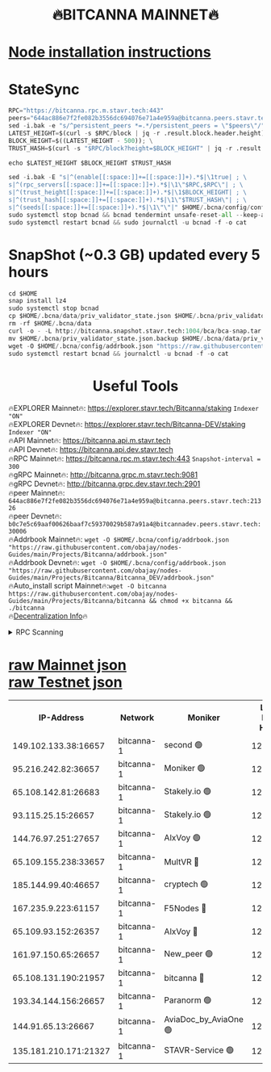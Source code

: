 <h1 align="center"> 🔥BITCANNA MAINNET🔥</h1>


[Node installation instructions](https://github.com/obajay/nodes-Guides/tree/main/Projects/Bitcanna)
=

# StateSync
```python
RPC="https://bitcanna.rpc.m.stavr.tech:443"
peers="644ac886e7f2fe082b3556dc694076e71a4e959a@bitcanna.peers.stavr.tech:21326"
sed -i.bak -e "s/^persistent_peers *=.*/persistent_peers = \"$peers\"/" $HOME/.bcna/config/config.toml
LATEST_HEIGHT=$(curl -s $RPC/block | jq -r .result.block.header.height); \
BLOCK_HEIGHT=$((LATEST_HEIGHT - 500)); \
TRUST_HASH=$(curl -s "$RPC/block?height=$BLOCK_HEIGHT" | jq -r .result.block_id.hash)

echo $LATEST_HEIGHT $BLOCK_HEIGHT $TRUST_HASH

sed -i.bak -E "s|^(enable[[:space:]]+=[[:space:]]+).*$|\1true| ; \
s|^(rpc_servers[[:space:]]+=[[:space:]]+).*$|\1\"$RPC,$RPC\"| ; \
s|^(trust_height[[:space:]]+=[[:space:]]+).*$|\1$BLOCK_HEIGHT| ; \
s|^(trust_hash[[:space:]]+=[[:space:]]+).*$|\1\"$TRUST_HASH\"| ; \
s|^(seeds[[:space:]]+=[[:space:]]+).*$|\1\"\"|" $HOME/.bcna/config/config.toml
sudo systemctl stop bcnad && bcnad tendermint unsafe-reset-all --keep-addr-book
sudo systemctl restart bcnad && sudo journalctl -u bcnad -f -o cat
```
# SnapShot (~0.3 GB) updated every 5 hours
```python
cd $HOME
snap install lz4
sudo systemctl stop bcnad
cp $HOME/.bcna/data/priv_validator_state.json $HOME/.bcna/priv_validator_state.json.backup
rm -rf $HOME/.bcna/data
curl -o - -L http://bitcanna.snapshot.stavr.tech:1004/bca/bca-snap.tar.lz4 | lz4 -c -d - | tar -x -C $HOME/.bcna --strip-components 2
mv $HOME/.bcna/priv_validator_state.json.backup $HOME/.bcna/data/priv_validator_state.json
wget -O $HOME/.bcna/config/addrbook.json "https://raw.githubusercontent.com/obajay/nodes-Guides/main/Projects/Bitcanna/addrbook.json"
sudo systemctl restart bcnad && journalctl -u bcnad -f -o cat
```

 <h1 align="center"> Useful Tools</h1>

🔥EXPLORER Mainnet🔥:    https://explorer.stavr.tech/Bitcanna/staking          `Indexer "ON"` \
🔥EXPLORER Devnet🔥:     https://explorer.stavr.tech/Bitcanna-DEV/staking     `Indexer "ON"` \
🔥API Mainnet🔥:         https://bitcanna.api.m.stavr.tech \
🔥API Devnet🔥:          https://bitcanna.api.dev.stavr.tech \
🔥RPC Mainnet🔥:         https://bitcanna.rpc.m.stavr.tech:443         `Snapshot-interval = 300` \
🔥gRPC Mainnet🔥:        http://bitcanna.grpc.m.stavr.tech:9081 \
🔥gRPC Devnet🔥:         http://bitcanna.grpc.dev.stavr.tech:2901 \
🔥peer Mainnet🔥:        `644ac886e7f2fe082b3556dc694076e71a4e959a@bitcanna.peers.stavr.tech:21326` \
🔥peer Devnet🔥:         `b0c7e5c69aaf00626baaf7c59370029b587a91a4@bitcannadev.peers.stavr.tech:30006` \
🔥Addrbook Mainnet🔥:    ```wget -O $HOME/.bcna/config/addrbook.json "https://raw.githubusercontent.com/obajay/nodes-Guides/main/Projects/Bitcanna/addrbook.json"``` \
🔥Addrbook Devnet🔥:    ```wget -O $HOME/.bcna/config/addrbook.json "https://raw.githubusercontent.com/obajay/nodes-Guides/main/Projects/Bitcanna/Bitcanna_DEV/addrbook.json"``` \
🔥Auto_install script Mainnet🔥:```wget -O bitcanna https://raw.githubusercontent.com/obajay/nodes-Guides/main/Projects/Bitcanna/bitcanna && chmod +x bitcanna && ./bitcanna``` \
🔥[Decentralization Info](https://github.com/obajay/StateSync-snapshots/tree/main/Projects/Bitcanna/Decentralization)🔥


<details>
<summary>RPC Scanning</summary>

<h2 align="center"> We scan nodes in real time every 4 hours. And we provide the final result of RPC endpoints.
We cannot influence the operation of these nodes in any way. </h2>


```python
If Voting Power is higher than 0 --> then the Node is a validator of the network and may be subject to attack and be a potential threat to the chain.
```
```python
We marked such validators with a red symbol
```

</details>

[raw Mainnet json](https://rpc-check.bcam.stavr.tech/bcam/rpc-bcam-result.json) \
[raw Testnet json](https://github.com/obajay/StateSync-snapshots/tree/main/Projects/Bitcanna/Rpc-Check-Testnet)
=



<table><tr><th>IP-Address</th><th>Network</th><th>Moniker</th><th>Latest Block Height</th><th>Earliest Block Height</th><th>Catching Up</th><th>Tx Index</th><th>Voting Power</th><th>Scan Time</th></tr><tr><td>149.102.133.38:16657</td><td>bitcanna-1</td><td>second 🟢</td><td>12731378</td><td>1</td><td>False</td><td>on</td><td>0</td><td>2024-02-24T18:22:41.099159464UTC</td></tr><tr><td>95.216.242.82:36657</td><td>bitcanna-1</td><td>Moniker 🟢</td><td>12731367</td><td>5776907</td><td>False</td><td>on</td><td>0</td><td>2024-02-24T18:21:38.194439731UTC</td></tr><tr><td>65.108.142.81:26683</td><td>bitcanna-1</td><td>Stakely.io 🟢</td><td>12731371</td><td>6152001</td><td>False</td><td>on</td><td>0</td><td>2024-02-24T18:22:02.238918549UTC</td></tr><tr><td>93.115.25.15:26657</td><td>bitcanna-1</td><td>Stakely.io 🟢</td><td>12731370</td><td>6520001</td><td>False</td><td>on</td><td>0</td><td>2024-02-24T18:21:55.689380358UTC</td></tr><tr><td>144.76.97.251:27657</td><td>bitcanna-1</td><td>AlxVoy 🟢</td><td>12731376</td><td>8805201</td><td>False</td><td>on</td><td>0</td><td>2024-02-24T18:22:30.458046570UTC</td></tr><tr><td>65.109.155.238:33657</td><td>bitcanna-1</td><td>MultVR 🔴</td><td>12731372</td><td>9933415</td><td>False</td><td>on</td><td>353379</td><td>2024-02-24T18:22:09.965951363UTC</td></tr><tr><td>185.144.99.40:46657</td><td>bitcanna-1</td><td>cryptech 🟢</td><td>12731366</td><td>11528001</td><td>False</td><td>on</td><td>0</td><td>2024-02-24T18:21:33.752763659UTC</td></tr><tr><td>167.235.9.223:61157</td><td>bitcanna-1</td><td>F5Nodes 🔴</td><td>12731373</td><td>12084001</td><td>False</td><td>on</td><td>570</td><td>2024-02-24T18:22:12.348943812UTC</td></tr><tr><td>65.109.93.152:26357</td><td>bitcanna-1</td><td>AlxVoy 🔴</td><td>12731378</td><td>12109301</td><td>False</td><td>on</td><td>1391795</td><td>2024-02-24T18:22:41.675389795UTC</td></tr><tr><td>161.97.150.65:26657</td><td>bitcanna-1</td><td>New_peer 🟢</td><td>12731371</td><td>12254001</td><td>False</td><td>on</td><td>0</td><td>2024-02-24T18:22:02.525105941UTC</td></tr><tr><td>65.108.131.190:21957</td><td>bitcanna-1</td><td>bitcanna 🔴</td><td>12731373</td><td>12631373</td><td>False</td><td>on</td><td>419234</td><td>2024-02-24T18:22:16.782595608UTC</td></tr><tr><td>193.34.144.156:26657</td><td>bitcanna-1</td><td>Paranorm 🟢</td><td>12731374</td><td>12697701</td><td>False</td><td>on</td><td>0</td><td>2024-02-24T18:22:19.218445228UTC</td></tr><tr><td>144.91.65.13:26667</td><td>bitcanna-1</td><td>AviaDoc_by_AviaOne 🟢</td><td>12731375</td><td>12719001</td><td>False</td><td>on</td><td>0</td><td>2024-02-24T18:22:27.728042954UTC</td></tr><tr><td>135.181.210.171:21327</td><td>bitcanna-1</td><td>STAVR-Service 🟢</td><td>12731376</td><td>12730001</td><td>False</td><td>on</td><td>0</td><td>2024-02-24T18:22:30.176192372UTC</td></tr></table>
